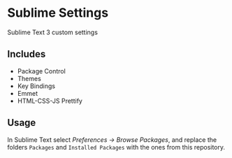 # Sublime Settings

Sublime Text 3 custom settings

## Includes

- Package Control
- Themes
- Key Bindings
- Emmet
- HTML-CSS-JS Prettify

## Usage

In Sublime Text select *Preferences -> Browse Packages*, and replace the folders `Packages` and `Installed Packages` with the ones from this repository.